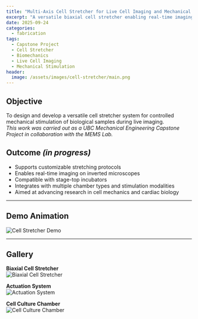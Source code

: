 ```yaml
---
title: "Multi-Axis Cell Stretcher for Live Cell Imaging and Mechanical Stimulation"
excerpt: "A versatile biaxial cell stretcher enabling real-time imaging and controlled mechanical stimulation of biological samples."
date: 2025-09-24
categories:
  - fabrication
tags:
  - Capstone Project
  - Cell Stretcher
  - Biomechanics
  - Live Cell Imaging
  - Mechanical Stimulation
header:
  image: /assets/images/cell-stretcher/main.png
---
```


## Objective  
To design and develop a versatile cell stretcher system for controlled mechanical stimulation of biological samples during live imaging.  
*This work was carried out as a UBC Mechanical Engineering Capstone Project in collaboration with the MEMS Lab.*  

## Outcome *(in progress)*  
- Supports customizable stretching protocols  
- Enables real-time imaging on inverted microscopes  
- Compatible with stage-top incubators  
- Integrates with multiple chamber types and stimulation modalities  
- Aimed at advancing research in cell mechanics and cardiac biology  

---

## Demo Animation  

![Cell Stretcher Demo](/assets/video/Cell_Stretcher.gif)  

---

## Gallery  

**Biaxial Cell Stretcher**  
![Biaxial Cell Stretcher](/assets/images/Lego_Cell_Stretcher.png)  

**Actuation System**  
![Actuation System](/assets/images/cell-stretcher/actuators.png)  

**Cell Culture Chamber**  
![Cell Culture Chamber](/assets/images/cell-stretcher/chamber.png)  


